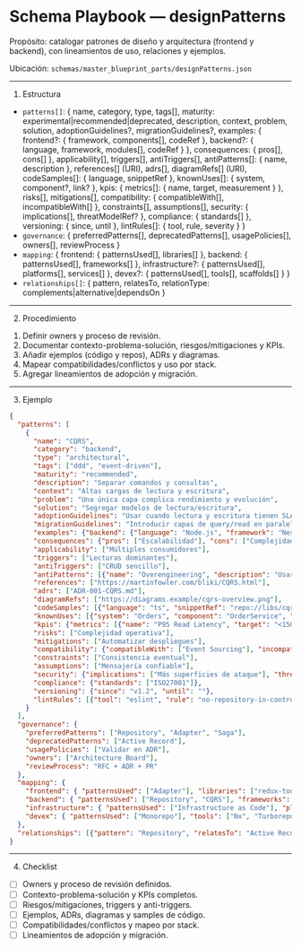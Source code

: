 # Schema Playbook — designPatterns

Propósito: catalogar patrones de diseño y arquitectura (frontend y backend), con lineamientos de uso, relaciones y ejemplos.

Ubicación: `schemas/master_blueprint_parts/designPatterns.json`

---

1) Estructura
- `patterns[]`: {
  name, category, type, tags[], maturity: experimental|recommended|deprecated,
  description, context, problem, solution,
  adoptionGuidelines?, migrationGuidelines?,
  examples: { frontend?: { framework, components[], codeRef }, backend?: { language, framework, modules[], codeRef } },
  consequences: { pros[], cons[] }, applicability[], triggers[], antiTriggers[],
  antiPatterns[]: { name, description }, references[] (URI), adrs[], diagramRefs[] (URI),
  codeSamples[]: { language, snippetRef }, knownUses[]: { system, component?, link? },
  kpis: { metrics[]: { name, target, measurement } }, risks[], mitigations[],
  compatibility: { compatibleWith[], incompatibleWith[] }, constraints[], assumptions[],
  security: { implications[], threatModelRef? }, compliance: { standards[] },
  versioning: { since, until }, lintRules[]: { tool, rule, severity }
}
- `governance`: { preferredPatterns[], deprecatedPatterns[], usagePolicies[], owners[], reviewProcess }
- `mapping`: { frontend: { patternsUsed[], libraries[] }, backend: { patternsUsed[], frameworks[] }, infrastructure?: { patternsUsed[], platforms[], services[] }, devex?: { patternsUsed[], tools[], scaffolds[] } }
- `relationships[]`: { pattern, relatesTo, relationType: complements|alternative|dependsOn }

---

2) Procedimiento
1. Definir owners y proceso de revisión.
2. Documentar contexto-problema-solución, riesgos/mitigaciones y KPIs.
3. Añadir ejemplos (código y repos), ADRs y diagramas.
4. Mapear compatibilidades/conflictos y uso por stack.
5. Agregar lineamientos de adopción y migración.

---

3) Ejemplo
```json
{
  "patterns": [
    {
      "name": "CQRS",
      "category": "backend",
      "type": "architectural",
      "tags": ["ddd", "event-driven"],
      "maturity": "recommended",
      "description": "Separar comandos y consultas",
      "context": "Altas cargas de lectura y escritura",
      "problem": "Una única capa complica rendimiento y evolución",
      "solution": "Segregar modelos de lectura/escritura",
      "adoptionGuidelines": "Usar cuando lectura y escritura tienen SLA distintos",
      "migrationGuidelines": "Introducir capas de query/read en paralelo",
      "examples": {"backend": {"language": "Node.js", "framework": "NestJS", "modules": ["Commands", "Queries"], "codeRef": "repo://services/order"}},
      "consequences": {"pros": ["Escalabilidad"], "cons": ["Complejidad"]},
      "applicability": ["Múltiples consumidores"],
      "triggers": ["Lecturas dominantes"],
      "antiTriggers": ["CRUD sencillo"],
      "antiPatterns": [{"name": "Overengineering", "description": "Usarlo en sistemas simples"}],
      "references": ["https://martinfowler.com/bliki/CQRS.html"],
      "adrs": ["ADR-001-CQRS.md"],
      "diagramRefs": ["https://diagrams.example/cqrs-overview.png"],
      "codeSamples": [{"language": "ts", "snippetRef": "repo://libs/cqrs/example.ts"}],
      "knownUses": [{"system": "Orders", "component": "OrderService", "link": "repo://services/order"}],
      "kpis": {"metrics": [{"name": "P95 Read Latency", "target": "<150ms", "measurement": "apm"}]},
      "risks": ["Complejidad operativa"],
      "mitigations": ["Automatizar despliegues"],
      "compatibility": {"compatibleWith": ["Event Sourcing"], "incompatibleWith": ["Active Record"]},
      "constraints": ["Consistencia eventual"],
      "assumptions": ["Mensajería confiable"],
      "security": {"implications": ["Más superficies de ataque"], "threatModelRef": "ADR-SEC-010.md"},
      "compliance": {"standards": ["ISO27001"]},
      "versioning": {"since": "v1.2", "until": ""},
      "lintRules": [{"tool": "eslint", "rule": "no-repository-in-controller", "severity": "error"}]
    }
  ],
  "governance": {
    "preferredPatterns": ["Repository", "Adapter", "Saga"],
    "deprecatedPatterns": ["Active Record"],
    "usagePolicies": ["Validar en ADR"],
    "owners": ["Architecture Board"],
    "reviewProcess": "RFC + ADR + PR"
  },
  "mapping": {
    "frontend": { "patternsUsed": ["Adapter"], "libraries": ["redux-toolkit"] },
    "backend": { "patternsUsed": ["Repository", "CQRS"], "frameworks": ["NestJS"] },
    "infrastructure": { "patternsUsed": ["Infrastructure as Code"], "platforms": ["Kubernetes"], "services": ["ArgoCD"] },
    "devex": { "patternsUsed": ["Monorepo"], "tools": ["Nx", "Turborepo"], "scaffolds": ["create-app-template"] }
  },
  "relationships": [{"pattern": "Repository", "relatesTo": "Active Record", "relationType": "alternative"}]
}
```

---

4) Checklist
- [ ] Owners y proceso de revisión definidos.
- [ ] Contexto-problema-solución y KPIs completos.
- [ ] Riesgos/mitigaciones, triggers y anti-triggers.
- [ ] Ejemplos, ADRs, diagramas y samples de código.
- [ ] Compatibilidades/conflictos y mapeo por stack.
- [ ] Lineamientos de adopción y migración.
